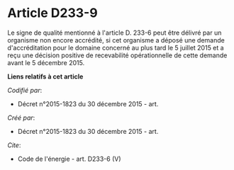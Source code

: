 # Article D233-9

Le signe de qualité mentionné à l'article D. 233-6 peut être délivré par un organisme non encore accrédité, si cet organisme
a déposé une demande d'accréditation pour le domaine concerné au plus tard le 5 juillet 2015 et a reçu une décision positive
de recevabilité opérationnelle de cette demande avant le 5 décembre 2015.

**Liens relatifs à cet article**

_Codifié par_:

  - Décret n°2015-1823 du 30 décembre 2015 - art.

_Créé par_:

  - Décret n°2015-1823 du 30 décembre 2015 - art.

_Cite_:

  - Code de l'énergie - art. D233-6 (V)
